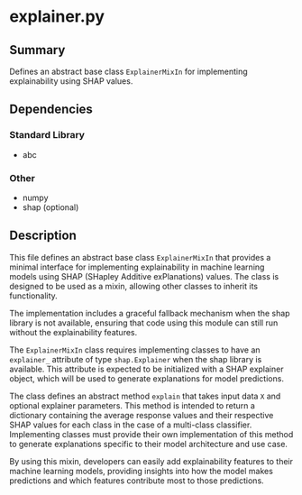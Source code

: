 # explainer.py

## Summary

Defines an abstract base class `ExplainerMixIn` for implementing explainability using SHAP values.

## Dependencies

### Standard Library
- abc

### Other
- numpy
- shap (optional)

## Description

This file defines an abstract base class `ExplainerMixIn` that provides a minimal interface for implementing explainability in machine learning models using SHAP (SHapley Additive exPlanations) values. The class is designed to be used as a mixin, allowing other classes to inherit its functionality.

The implementation includes a graceful fallback mechanism when the shap library is not available, ensuring that code using this module can still run without the explainability features.

The `ExplainerMixIn` class requires implementing classes to have an `explainer_` attribute of type `shap.Explainer` when the shap library is available. This attribute is expected to be initialized with a SHAP explainer object, which will be used to generate explanations for model predictions.

The class defines an abstract method `explain` that takes input data `X` and optional explainer parameters. This method is intended to return a dictionary containing the average response values and their respective SHAP values for each class in the case of a multi-class classifier. Implementing classes must provide their own implementation of this method to generate explanations specific to their model architecture and use case.

By using this mixin, developers can easily add explainability features to their machine learning models, providing insights into how the model makes predictions and which features contribute most to those predictions.

